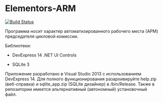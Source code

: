 # Elementors-ARM

[![Build Status](https://travis-ci.org/Exoticness/Elementors-arm.svg)](https://travis-ci.org/Exoticness/Elementors-arm)

Программа носит характер автоматизированного рабочего места (АРМ) председателя цикловой комиссии.

Библиотеки:

- DevExpress 14 .NET UI Controls

- SQLite 3

Приложение разработано в Visual Studio 2013 с использованием DevExpress 14. Для полного функционирования разархивируйте help.zip (веб-справка) и sqlite_app.zip (SQLite дизайнер) в /bin/Release. Также в репозитории имеется альтернативный (автономный) установочный файл.